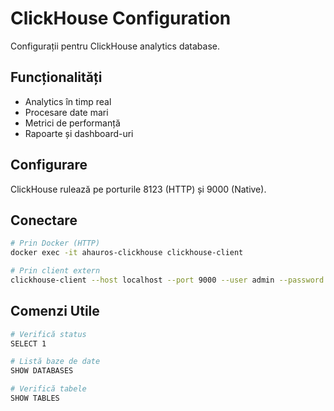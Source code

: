 # ClickHouse Configuration

Configurații pentru ClickHouse analytics database.

## Funcționalități

- Analytics în timp real
- Procesare date mari
- Metrici de performanță
- Rapoarte și dashboard-uri

## Configurare

ClickHouse rulează pe porturile 8123 (HTTP) și 9000 (Native).

## Conectare

```bash
# Prin Docker (HTTP)
docker exec -it ahauros-clickhouse clickhouse-client

# Prin client extern
clickhouse-client --host localhost --port 9000 --user admin --password secret123
```

## Comenzi Utile

```bash
# Verifică status
SELECT 1

# Listă baze de date
SHOW DATABASES

# Verifică tabele
SHOW TABLES
```


